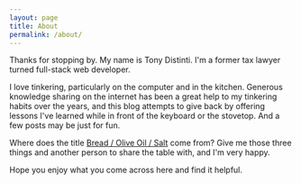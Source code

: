 ```yaml
---
layout: page
title: About
permalink: /about/
---
```


Thanks for stopping by. My name is Tony Distinti. I'm a former tax lawyer turned full-stack web developer.

I love tinkering, particularly on the computer and in the kitchen. Generous knowledge sharing on the internet has been a great help to my tinkering habits over the years, and this blog attempts to give back by offering lessons I've learned while in front of the keyboard or the stovetop. And a few posts may be just for fun.

Where does the title [Bread / Olive Oil / Salt](../) come from? Give me those three things and another person to share the table with, and I'm very happy.

Hope you enjoy what you come across here and find it helpful.
